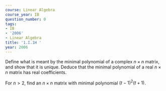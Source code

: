 ```yaml
---
course: Linear Algebra
course_year: IB
question_number: 0
tags:
- IB
- '2006'
- Linear Algebra
title: '1.I.1H '
year: 2006
---
```



Define what is meant by the minimal polynomial of a complex $n \times n$ matrix, and show that it is unique. Deduce that the minimal polynomial of a real $n \times n$ matrix has real coefficients.

For $n>2$, find an $n \times n$ matrix with minimal polynomial $(t-1)^{2}(t+1)$.